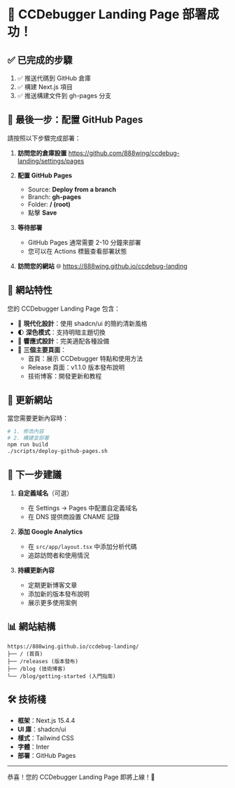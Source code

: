 # 🎉 CCDebugger Landing Page 部署成功！

## ✅ 已完成的步驟

1. ✅ 推送代碼到 GitHub 倉庫
2. ✅ 構建 Next.js 項目
3. ✅ 推送構建文件到 gh-pages 分支

## 🔧 最後一步：配置 GitHub Pages

請按照以下步驟完成部署：

1. **訪問您的倉庫設置**
   https://github.com/888wing/ccdebug-landing/settings/pages

2. **配置 GitHub Pages**
   - Source: **Deploy from a branch**
   - Branch: **gh-pages**
   - Folder: **/ (root)**
   - 點擊 **Save**

3. **等待部署**
   - GitHub Pages 通常需要 2-10 分鐘來部署
   - 您可以在 Actions 標籤查看部署狀態

4. **訪問您的網站**
   🌐 https://888wing.github.io/ccdebug-landing

## 📝 網站特性

您的 CCDebugger Landing Page 包含：

- 🎨 **現代化設計**：使用 shadcn/ui 的簡約清新風格
- 🌓 **深色模式**：支持明暗主題切換
- 📱 **響應式設計**：完美適配各種設備
- 📄 **三個主要頁面**：
  - 首頁：展示 CCDebugger 特點和使用方法
  - Release 頁面：v1.1.0 版本發布說明
  - 技術博客：開發更新和教程

## 🔄 更新網站

當您需要更新內容時：

```bash
# 1. 修改內容
# 2. 構建並部署
npm run build
./scripts/deploy-github-pages.sh
```

## 🎯 下一步建議

1. **自定義域名**（可選）
   - 在 Settings → Pages 中配置自定義域名
   - 在 DNS 提供商設置 CNAME 記錄

2. **添加 Google Analytics**
   - 在 `src/app/layout.tsx` 中添加分析代碼
   - 追踪訪問者和使用情況

3. **持續更新內容**
   - 定期更新博客文章
   - 添加新的版本發布說明
   - 展示更多使用案例

## 📊 網站結構

```
https://888wing.github.io/ccdebug-landing/
├── / (首頁)
├── /releases (版本發布)
├── /blog (技術博客)
└── /blog/getting-started (入門指南)
```

## 🛠️ 技術棧

- **框架**：Next.js 15.4.4
- **UI 庫**：shadcn/ui
- **樣式**：Tailwind CSS
- **字體**：Inter
- **部署**：GitHub Pages

---

恭喜！您的 CCDebugger Landing Page 即將上線！🚀